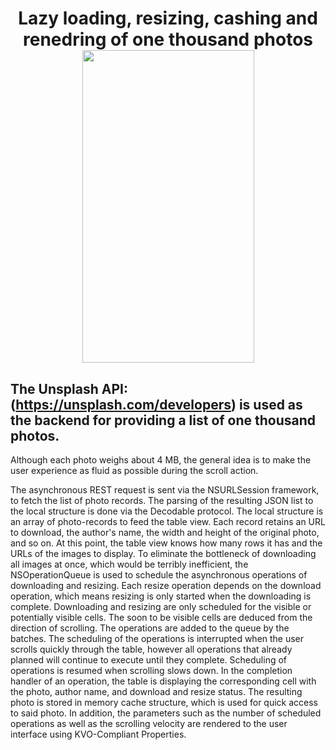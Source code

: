 
<h1 align="center">
<b>Lazy loading, resizing, cashing and renedring of one thousand photos</b>
   <br><img width="275" height="500" src="https://user-images.githubusercontent.com/16679908/50730413-2c81bd00-111b-11e9-9053-7d1c2e82e615.gif">
</h1>

## The Unsplash API: (https://unsplash.com/developers) is used as the backend for providing a list of one thousand photos.

Although each photo weighs about 4 MB, the general idea is to make the user experience as fluid as possible during the scroll action.

The asynchronous REST request is sent via the NSURLSession framework, 
to fetch the list of photo records. 
The parsing of the resulting JSON list to the local structure is done via the
Decodable protocol. The local structure is an array of photo-records to feed
the table view. Each record retains an URL to download, the author's name, the
width and height of the original photo, and so on. At this point, the table view
knows how many rows it has and the URLs of the images to display. To eliminate
the bottleneck of downloading all images at once, which would be terribly
inefficient, the NSOperationQueue is used to schedule the asynchronous
operations of downloading and resizing. Each resize operation depends on the
download operation, which means resizing is only started when the downloading is
complete. Downloading and resizing are only scheduled for the visible or potentially
visible cells. The soon to be visible cells are deduced from the direction of
scrolling. The operations are added to the queue by the batches. The scheduling
of the operations is interrupted when the user scrolls quickly through the
table, however all operations that already planned will continue to execute
until they complete. Scheduling of operations is resumed when scrolling slows
down. In the completion handler of an operation, the table is displaying the
corresponding cell with the photo, author name, and download and resize status.
The resulting photo is stored in memory cache structure, which is used for quick
access to said photo. In addition, the parameters such as the number of
scheduled operations as well as the scrolling velocity are rendered to the user
interface using KVO-Compliant Properties.
